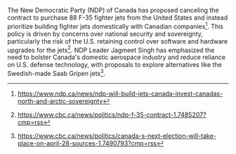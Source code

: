 The New Democratic Party (NDP) of Canada has proposed canceling the contract to purchase 88 F-35 fighter jets from the United States and instead prioritize building fighter jets domestically with Canadian companies[^1]. This policy is driven by concerns over national security and sovereignty, particularly the risk of the U.S. retaining control over software and hardware upgrades for the jets[^2]. NDP Leader Jagmeet Singh has emphasized the need to bolster Canada's domestic aerospace industry and reduce reliance on U.S. defense technology, with proposals to explore alternatives like the Swedish-made Saab Gripen jets[^3].

[^1]: https://www.ndp.ca/news/ndp-will-build-jets-canada-invest-canadas-north-and-arctic-sovereignty
[^2]: https://www.cbc.ca/news/politics/ndp-f-35-contract-1.7485207?cmp=rss
[^3]: https://www.cbc.ca/news/politics/canada-s-next-election-will-take-place-on-april-28-sources-1.7490793?cmp=rss

